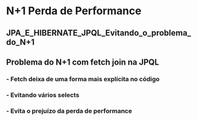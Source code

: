 # N+1 Perda de Performance
## JPA_E_HIBERNATE_JPQL_Evitando_o_problema_do_N+1
## Problema do N+1 com fetch join na JPQL
### - Fetch deixa de uma forma mais explícita no código
### - Evitando vários selects
### - Evita o prejuízo da perda de performance
